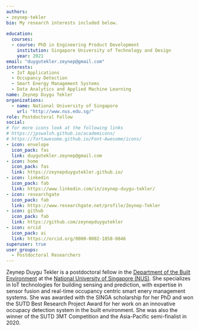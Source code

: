 ```yaml
---
authors:
- zeynep-tekler
bio: My research interests included below.
 
education:
  courses:
  - course: PhD in Engineering Product Development
    institution: Singapore University of Technology and Design
    year: 2021
email: "duygutekler.zeynep@gmail.com"
interests:
  - IoT Applications
  - Occupancy Detection
  - Smart Energy Management Systems
  - Data Analytics and Applied Machine Learning
name: Zeynep Duygu Tekler
organizations:
  - name: National University of Singapore
    url: "http://www.nus.edu.sg/"
role: Postdoctoral Fellow
social:
# for more icons look at the following links
# https://jpswalsh.github.io/academicons/
# https://fortawesome.github.io/Font-Awesome/icons/
- icon: envelope
  icon_pack: fas
  link: duygutekler.zeynep@gmail.com
- icon: home
  icon_pack: fas
  link: https://zeynepduygutekler.github.io/
- icon: linkedin
  icon_pack: fab
  link: https://www.linkedin.com/in/zeynep-duygu-tekler/
- icon: researchgate
  icon_pack: fab
  link: https://www.researchgate.net/profile/Zeynep-Tekler
- icon: github
  icon_pack: fab
  link: https://github.com/zeynepduygutekler
- icon: orcid
  icon_pack: ai
  link: https://orcid.org/0000-0002-1858-0846
superuser: true
user_groups:
  - Postdoctoral Researchers
---
```


Zeynep Duygu Tekler is a postdoctoral fellow in the [Department of the Built Environment](https://www.sde.nus.edu.sg/bdg/) at the [National University of Singapore (NUS)](http://www.nus.edu.sg). She specializes in IoT technologies for building sensing and prediction, with expertise in sensor fusion and real-time occupancy centric smart enery management systems. She was awarded with the SINGA scholarship for her PhD and won the SUTD Best Research Project Award for her work on an innovative occupacy detection system in the built environment. She was also the winner of the SUTD 3MT Competition and the Asia-Pacific semi-finalist in 2020.
